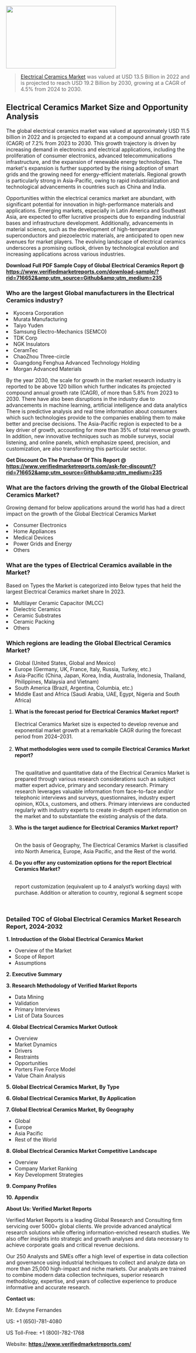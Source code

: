 <img src="https://ffe5etoiles.com/wp-content/uploads/2024/12/MST1-300x171.png" alt="" width="300" height="171" class="alignnone size-medium wp-image-20088" /><blockquote><p><p><a href="https://www.verifiedmarketreports.com/download-sample/?rid=716652&utm_source=Github&utm_medium=235" target="_blank">Electrical Ceramics Market</a> was valued at USD 13.5 Billion in 2022 and is projected to reach USD 19.2 Billion by 2030, growing at a CAGR of 4.5% from 2024 to 2030.</p></blockquote><p><h2>Electrical Ceramics Market Size and Opportunity Analysis</h2><p>The global electrical ceramics market was valued at approximately USD 11.5 billion in 2022 and is projected to expand at a compound annual growth rate (CAGR) of 7.2% from 2023 to 2030. This growth trajectory is driven by increasing demand in electronics and electrical applications, including the proliferation of consumer electronics, advanced telecommunications infrastructure, and the expansion of renewable energy technologies. The market's expansion is further supported by the rising adoption of smart grids and the growing need for energy-efficient materials. Regional growth is particularly strong in Asia-Pacific, owing to rapid industrialization and technological advancements in countries such as China and India.</p><p>Opportunities within the electrical ceramics market are abundant, with significant potential for innovation in high-performance materials and applications. Emerging markets, especially in Latin America and Southeast Asia, are expected to offer lucrative prospects due to expanding industrial bases and infrastructure development. Additionally, advancements in material science, such as the development of high-temperature superconductors and piezoelectric materials, are anticipated to open new avenues for market players. The evolving landscape of electrical ceramics underscores a promising outlook, driven by technological evolution and increasing applications across various industries.</p></p><p class=""><strong>Download Full PDF Sample Copy of Global Electrical Ceramics Report @ <a href="https://www.verifiedmarketreports.com/download-sample/?rid=716652&amp;utm_source=Github&amp;utm_medium=235" target="_blank">https://www.verifiedmarketreports.com/download-sample/?rid=716652&amp;utm_source=Github&amp;utm_medium=235</a></strong></p><h3 id="" class="">Who are the largest Global manufacturers in the Electrical Ceramics industry?</h3><p><li>Kyocera Corporation</li><li> Murata Manufacturing</li><li> Taiyo Yuden</li><li> Samsung Electro-Mechanics (SEMCO)</li><li> TDK Corp</li><li> NGK Insulators</li><li> CeramTec</li><li> ChaoZhou Three-circle</li><li> Guangdong Fenghua Advanced Technology Holding</li><li> Morgan Advanced Materials</li></p><div class=""><div class="" dir="" data-message-author-role="" data-message-id="" data-message-model-slug=""><div class=""><div class=""><div class=""><div class="" dir="" data-message-author-role="" data-message-id="" data-message-model-slug=""><div class=""><div class=""><p>By the year 2030, the scale for growth in the market research industry is reported to be above 120 billion which further indicates its projected compound annual growth rate (CAGR), of more than 5.8% from 2023 to 2030. There have also been disruptions in the industry due to advancements in machine learning, artificial intelligence and data analytics There is predictive analysis and real time information about consumers which such technologies provide to the companies enabling them to make better and precise decisions. The Asia-Pacific region is expected to be a key driver of growth, accounting for more than 35% of total revenue growth. In addition, new innovative techniques such as mobile surveys, social listening, and online panels, which emphasize speed, precision, and customization, are also transforming this particular sector.</p><p><strong>Get Discount On The Purchase Of This Report @&nbsp; <a href="https://www.verifiedmarketreports.com/ask-for-discount/?rid=716652&amp;utm_source=Github&amp;utm_medium=235" target="_blank">https://www.verifiedmarketreports.com/ask-for-discount/?rid=716652&amp;utm_source=Github&amp;utm_medium=235</a></strong></p></div></div></div></div></div></div></div></div><h3 id="" class="">What are the factors driving the growth of the Global Electrical Ceramics Market?</h3><p id="" class="">Growing demand for below applications around the world has had a direct impact on the growth of the Global Electrical Ceramics Market</p><p id="" class=""><li>Consumer Electronics</li><li> Home Appliances</li><li> Medical Devices</li><li> Power Grids and Energy</li><li> Others</li></p><h3 id="" class="">What are the types of Electrical Ceramics available in the Market?</h3><p id="" class="">Based on Types the Market is categorized into Below types that held the largest Electrical Ceramics market share In 2023.</p><p id="" class=""><li>Multilayer Ceramic Capacitor (MLCC)</li><li> Dielectric Ceramics</li><li> Ceramic Substrates</li><li> Ceramic Packing</li><li> Others</li></p><h3 id="" class="">Which regions are leading the Global Electrical Ceramics Market?</h3><ul><li>Global (United States, Global and Mexico)</li><li>Europe (Germany, UK, France, Italy, Russia, Turkey, etc.)</li><li>Asia-Pacific (China, Japan, Korea, India, Australia, Indonesia, Thailand, Philippines, Malaysia and Vietnam)</li><li>South America (Brazil, Argentina, Columbia, etc.)</li><li>Middle East and Africa (Saudi Arabia, UAE, Egypt, Nigeria and South Africa)</li></ul><p><ol><li><strong>What is the forecast period for Electrical Ceramics Market report?<br /></strong><br /><span data-sheets-root="1" data-sheets-value="{&quot;1&quot;:2,&quot;2&quot;:&quot;XXXX size is expected to develop revenue and exponential market growth at a remarkable CAGR during the forecast period from 2024&ndash;2030.&quot;}" data-sheets-userformat="{&quot;2&quot;:12674,&quot;4&quot;:{&quot;1&quot;:2,&quot;2&quot;:16776960},&quot;10&quot;:2,&quot;11&quot;:0,&quot;15&quot;:&quot;Arial&quot;,&quot;16&quot;:12}">Electrical Ceramics Market size is expected to develop revenue and exponential market growth at a remarkable CAGR during the forecast period from 2024&ndash;2031.</span><br /><br /></li><li><strong>What methodologies were used to compile Electrical Ceramics Market report?<br /><br /></strong><p>The qualitative and quantitative data of the&nbsp;Electrical Ceramics Market is prepared through various research considerations such as subject matter expert advice, primary and secondary research. Primary research leverages valuable information from face-to-face and/or telephonic interviews and surveys, questionnaires, industry expert opinion, KOLs, customers, and others. Primary interviews are conducted regularly with industry experts to create in-depth expert information on the market and to substantiate the existing analysis of the data.&nbsp;</p></li><li><strong>Who is the target audience for Electrical Ceramics Market report?<br /><br /></strong><p>On the basis of Geography, The&nbsp;Electrical Ceramics Market is classified into North America, Europe, Asia Pacific, and the Rest of the world.</p></li><li><strong>Do you offer any customization options for the report Electrical Ceramics Market?<br /><br /></strong><p>report customization (equivalent up to 4 analyst&rsquo;s working days) with purchase. Addition or alteration to country, regional &amp; segment scope</p><p>&nbsp;</p></li></ol></p><h3 id="" class="">Detailed TOC of Global Electrical Ceramics Market Research Report, 2024-2032</h3><p id="" class=""><strong>1. Introduction of the Global Electrical Ceramics Market</strong></p><ul><li>Overview of the Market</li><li>Scope of Report</li><li>Assumptions</li></ul><p id="" class=""><strong>2. Executive Summary</strong></p><p id="" class=""><strong>3. Research Methodology of&nbsp;Verified Market Reports</strong></p><ul><li>Data Mining</li><li>Validation</li><li>Primary Interviews</li><li>List of Data Sources</li></ul><p id="" class=""><strong>4. Global Electrical Ceramics Market Outlook</strong></p><ul><li>Overview</li><li>Market Dynamics</li><li>Drivers</li><li>Restraints</li><li>Opportunities</li><li>Porters Five Force Model</li><li>Value Chain Analysis</li></ul><p id="" class=""><strong>5. Global Electrical Ceramics Market, By&nbsp;Type</strong></p><p id="" class=""><strong>6. Global Electrical Ceramics Market, By Application</strong></p><p id="" class=""><strong>7. Global Electrical Ceramics Market, By Geography</strong></p><ul><li>Global</li><li>Europe</li><li>Asia Pacific</li><li>Rest of the World</li></ul><p id="" class=""><strong>8. Global Electrical Ceramics Market Competitive Landscape</strong></p><ul><li>Overview</li><li>Company Market Ranking</li><li>Key Development Strategies</li></ul><p id="" class=""><strong>9. Company Profiles</strong></p><p id="" class=""><strong>10. Appendix</strong></p><p id="" class=""><strong>About Us: Verified Market Reports</strong></p><p id="" class="">Verified Market Reports is a leading Global Research and Consulting firm servicing over 5000+ global clients. We provide advanced analytical research solutions while offering information-enriched research studies. We also offer insights into strategic and growth analyses and data necessary to achieve corporate goals and critical revenue decisions.</p><p id="" class="">Our 250 Analysts and SMEs offer a high level of expertise in data collection and governance using industrial techniques to collect and analyze data on more than 25,000 high-impact and niche markets. Our analysts are trained to combine modern data collection techniques, superior research methodology, expertise, and years of collective experience to produce informative and accurate research.</p><p id="" class=""><strong>Contact us:</strong></p><p id="" class="">Mr. Edwyne Fernandes</p><p id="" class="">US: +1 (650)-781-4080</p><p id="" class="">US Toll-Free: +1 (800)-782-1768</p><p id="" class="">Website: <a target="" data-test-app-aware-link=""><strong>https://www.verifiedmarketreports.com/</strong></a></p>

